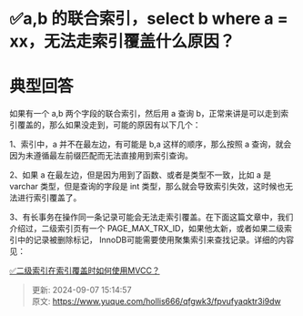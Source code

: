 # ✅a,b 的联合索引，select b where a = xx，无法走索引覆盖什么原因？

# 典型回答


如果有一个 a,b 两个字段的联合索引，然后用 a 查询 b，正常来讲是可以走到索引覆盖的，那么如果没走到，可能的原因有以下几个：



1、索引中，a 并不在最左边，有可能是 b,a 这样的顺序，那么按照 a 查询，就会因为未遵循最左前缀匹配而无法直接用到索引查询。



2、如果 a 在最左边，但是因为用到了函数、或者是类型不一致，比如 a 是 varchar 类型，但是查询的字段是 int 类型，那么就会导致索引失效，这时候也无法进行索引覆盖了。



3、有长事务在操作同一条记录可能会无法走索引覆盖。在下面这篇文章中，我们介绍过，二级索引页有一个 PAGE_MAX_TRX_ID，如果他太新，或者如果二级索引中的记录被删除标记， InnoDB可能需要使用聚集索引来查找记录。详细的内容见：



[✅二级索引在索引覆盖时如何使用MVCC？](https://www.yuque.com/hollis666/qfgwk3/kcgxd5vsnygpr9r7)



> 更新: 2024-09-07 15:14:57  
> 原文: <https://www.yuque.com/hollis666/qfgwk3/fpvufyaqktr3i9dw>